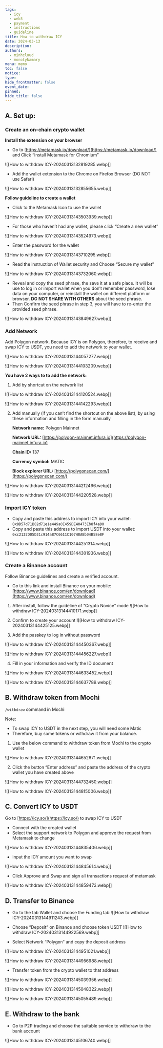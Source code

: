```yaml
---
tags:
  - icy
  - web3
  - payment
  - instructions
  - guideline
title: How to withdraw ICY
date: 2024-03-13
description: 
authors:
  - minhcloud
  - monotykamary
menu: memo
toc: false
notice: 
type: 
hide_frontmatter: false
event_date: 
pinned: 
hide_title: false
---
```

## A. Set up:

### Create an on-chain crypto wallet

**Install the extension on your browser**

<!-- col-2 #1 -->
- Go to [https://metamask.io/download/](https://metamask.io/download/) and Click “Install Metamask for Chromium”

![[How to withdraw ICY-20240313132819285.webp]]
<!-- /col-2 #1 -->

<!-- col-2 #2 -->
- Add the wallet extension to the Chrome on Firefox Browser (DO NOT use Safari)

![[How to withdraw ICY-20240313132855655.webp]]
<!-- /col-2 #2 -->

**Follow guideline to create a wallet**
<!-- col-2 #3 -->
- Click to the Metamask Icon to use the wallet

![[How to withdraw ICY-20240313143503939.webp]]
<!-- /col-2 #3 -->

<!-- col-2 #4 -->
- For those who haven’t had any wallet, please click “Create a new wallet”

![[How to withdraw ICY-20240313143524973.webp]]
<!-- /col-2 #4 -->

<!-- col-2 #5 -->
- Enter the password for the wallet

![[How to withdraw ICY-20240313143710295.webp]]
<!-- /col-2 #5 -->

<!-- col-2 #6 -->

- Read the instruction of Wallet security and Choose “Secure my wallet”

![[How to withdraw ICY-20240313143732060.webp]]

<!-- /col-2 #6 -->

<!-- col-2 #7 -->
- Reveal and copy the seed phrase, the save it at a safe place. It will be use to log in or import wallet when you don’t remember password, lose data on your computer, or reinstall the wallet on different platform or browser. **DO NOT SHARE WITH OTHERS** about the seed phrase.
- Then Confirm the seed phrase in step 3, you will have to re-enter the provided seed phrase.

![[How to withdraw ICY-20240313143849627.webp]]

<!-- /col-2 #7 -->

### Add Network

<!-- col-3 #8 -->
Add Polygon network. Because ICY is on Polygon, therefore, to receive and swap ICY to USDT, you need to add the network to your wallet.

![[How to withdraw ICY-20240313144057277.webp]]

![[How to withdraw ICY-20240313144103209.webp]]

<!-- /col-3 #8 -->

**You have 2 ways to to add the network:**

1. Add by shortcut on the network list

<!-- col-2 #9 -->

![[How to withdraw ICY-20240313144120524.webp]]

![[How to withdraw ICY-20240313144142293.webp]]

<!-- /col-2 #9 -->

2. Add manually (if you can’t find the shortcut on the above list), by using these information and filling in the form manually
    
    **Network name:** Polygon Mainnet
    
    **Network URL:** [https://polygon-mainnet.infura.io](https://polygon-mainnet.infura.io)
    
    **Chain ID:** 137
    
    **Currency symbol:** MATIC
    
    **Block explorer URL:** [https://polygonscan.com/](https://polygonscan.com/)

<!-- col-2 #10 -->
![[How to withdraw ICY-20240313144212466.webp]]

![[How to withdraw ICY-20240313144220528.webp]]
<!-- /col-2 #10 -->

### Import ICY token

- Copy and paste this address to import ICY into your wallet: `0x8D57d71B02d71e1e449a0E459DE40473Eb8f4a90`
- Copy and paste this address to import USDT into your wallet: `0xc2132D05D31c914a87C6611C10748AEb04B58e8F`

<!-- col-2 #10 -->

![[How to withdraw ICY-20240313144251314.webp]]

![[How to withdraw ICY-20240313144301936.webp]]

<!-- /col-2 #10 -->

### Create a Binance account

Follow Binance guidelines and create a verified account.

- Go to this link and install Binance on your mobile: [https://www.binance.com/en/download](https://www.binance.com/en/download)

<!-- col-2 #11 -->
1. After install, follow the guideline of “Crypto Novice” mode
![[How to withdraw ICY-20240313144410171.webp]]

2. Confirm to create your account
![[How to withdraw ICY-20240313144425125.webp]]

<!-- /col-2 #11 -->

<!-- col-3 #12 -->
3. Add the passkey to log in without password

![[How to withdraw ICY-20240313144450367.webp]]

![[How to withdraw ICY-20240313144456227.webp]]
<!-- /col-3 #12 -->

<!-- col-3 #13 -->
4. Fill in your information and verify the ID document

![[How to withdraw ICY-20240313144633452.webp]]

![[How to withdraw ICY-20240313144637789.webp]]
<!-- /col-3 #13 -->

## B. Withdraw token from Mochi

`/withdraw` command in Mochi

Note:

- To swap ICY to USDT in the next step, you will need some Matic
- Therefore, buy some tokens or withdraw it from your balance.

1. Use the below command to withdraw token from Mochi to the crypto wallet

![[How to withdraw ICY-20240313144652671.webp]]

2. Click the button “Enter address” and paste the address of the crypto wallet you have created above

<!-- col-2 #14 -->
![[How to withdraw ICY-20240313144732450.webp]]

![[How to withdraw ICY-20240313144815006.webp]]
<!-- /col-2 #14 -->

## C. Convert ICY to USDT

Go to [https://icy.so/](https://icy.so/) to swap ICY to USDT

- Connect with the created wallet
- Select the support network to Polygon and approve the request from Metamask to change

![[How to withdraw ICY-20240313144835406.webp]]

- Input the ICY amount you want to swap

![[How to withdraw ICY-20240313144845614.webp]]

- Click Approve and Swap and sign all transactions request of metamask

![[How to withdraw ICY-20240313144859473.webp]]

## D. Transfer to Binance

- Go to the tab Wallet and choose the Funding tab
![[How to withdraw ICY-20240313144911243.webp]]
- Choose “Deposit” on Binance and choose token USDT
![[How to withdraw ICY-20240313144922569.webp]]

- Select Network “Polygon” and copy the deposit address
<!-- col-2 #15 -->
![[How to withdraw ICY-20240313144951021.webp]]

![[How to withdraw ICY-20240313144956988.webp]]
<!-- /col-2 #15 -->

- Transfer token from the crypto wallet to that address
<!-- col-3 #16 -->
![[How to withdraw ICY-20240313145039356.webp]]

![[How to withdraw ICY-20240313145048322.webp]]

![[How to withdraw ICY-20240313145055489.webp]]
<!-- /col-3 #16 -->

## E. Withdraw to the bank

- Go to P2P trading and choose the suitable service to withdraw to the bank account

![[How to withdraw ICY-20240313145106740.webp]]